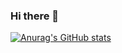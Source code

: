 ### Hi there 👋
[![Anurag's GitHub stats](https://github-readme-stats.vercel.app/api?username=fmxs)](https://github.com/anuraghazra/github-readme-stats)
<!--
**fmxs/fmxs** is a ✨ _special_ ✨ repository because its `README.md` (this file) appears on your GitHub profile.

Here are some ideas to get you started:

- 🔭 I’m currently working on ...
- 🌱 I’m currently learning ...
- 👯 I’m looking to collaborate on ...
- 🤔 I’m looking for help with ...
- 💬 Ask me about ...
- 📫 How to reach me: ...
- 😄 Pronouns: ...
- ⚡ Fun fact: ...
-->
